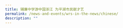 ```yaml
---
title: 辅廉中学游中国浙江 为平湖市民献才艺
permalink: /news-and-events/wrs-in-the-news/chinese/
description: ""
---
```


